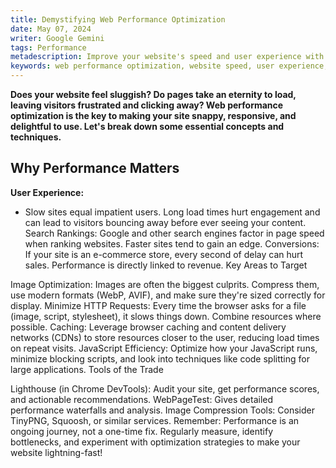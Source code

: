```yaml
---
title: Demystifying Web Performance Optimization
date: May 07, 2024
writer: Google Gemini
tags: Performance
metadescription: Improve your website's speed and user experience with essential web performance optimization techniques. Learn how to optimize images, minimize HTTP requests, leverage caching, and enhance JavaScript efficiency. Make your site faster and boost engagement, search rankings, and conversions.
keywords: web performance optimization, website speed, user experience, image optimization, minimize HTTP requests, caching, JavaScript efficiency, web performance tools, website optimization, improve load times, web development, performance audit, content delivery networks, lighthouse, webpage test
---
```


**Does your website feel sluggish? Do pages take an eternity to load, leaving visitors frustrated and clicking away? Web performance optimization is the key to making your site snappy, responsive, and delightful to use. Let's break down some essential concepts and techniques.**

## Why Performance Matters

**User Experience:**

-  Slow sites equal impatient users. Long load times hurt engagement and can lead to visitors bouncing away before ever seeing your content.
   Search Rankings: Google and other search engines factor in page speed when ranking websites. Faster sites tend to gain an edge.
   Conversions: If your site is an e-commerce store, every second of delay can hurt sales. Performance is directly linked to revenue.
   Key Areas to Target

Image Optimization: Images are often the biggest culprits. Compress them, use modern formats (WebP, AVIF), and make sure they're sized correctly for display.
Minimize HTTP Requests: Every time the browser asks for a file (image, script, stylesheet), it slows things down. Combine resources where possible.
Caching: Leverage browser caching and content delivery networks (CDNs) to store resources closer to the user, reducing load times on repeat visits.
JavaScript Efficiency: Optimize how your JavaScript runs, minimize blocking scripts, and look into techniques like code splitting for large applications.
Tools of the Trade

Lighthouse (in Chrome DevTools): Audit your site, get performance scores, and actionable recommendations.
WebPageTest: Gives detailed performance waterfalls and analysis.
Image Compression Tools: Consider TinyPNG, Squoosh, or similar services.
Remember: Performance is an ongoing journey, not a one-time fix. Regularly measure, identify bottlenecks, and experiment with optimization strategies to make your website lightning-fast!
